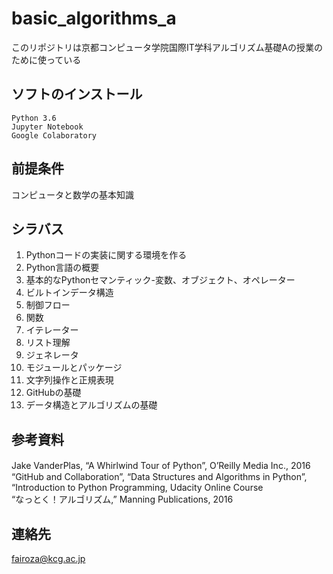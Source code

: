 # basic_algorithms_a
このリポジトリは京都コンピュータ学院国際IT学科アルゴリズム基礎Aの授業のために使っている

## ソフトのインストール
`Python 3.6`<br/> `Jupyter Notebook` <br/> `Google Colaboratory`

## 前提条件
コンピュータと数学の基本知識

## シラバス
1. Pythonコードの実装に関する環境を作る
2. Python言語の概要
3. 基本的なPythonセマンティック-変数、オブジェクト、オペレーター
4. ビルトインデータ構造
5. 制御フロー
6. 関数
7. イテレーター
8. リスト理解
9. ジェネレータ
10. モジュールとパッケージ
11. 文字列操作と正規表現
12. GitHubの基礎
13. データ構造とアルゴリズムの基礎

## 参考資料
Jake VanderPlas, “A Whirlwind Tour of Python”, O’Reilly Media Inc., 2016　<br/>
“GitHub and Collaboration”, “Data Structures and Algorithms in Python”, “Introduction to Python Programming, Udacity Online Course <br/>
“なっとく！アルゴリズム,” Manning Publications, 2016

## 連絡先
fairoza@kcg.ac.jp

